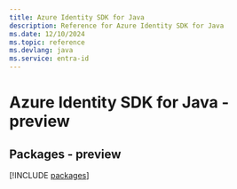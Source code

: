 ```yaml
---
title: Azure Identity SDK for Java
description: Reference for Azure Identity SDK for Java
ms.date: 12/10/2024
ms.topic: reference
ms.devlang: java
ms.service: entra-id
---
```

# Azure Identity SDK for Java - preview
## Packages - preview
[!INCLUDE [packages](identity-index.md)]